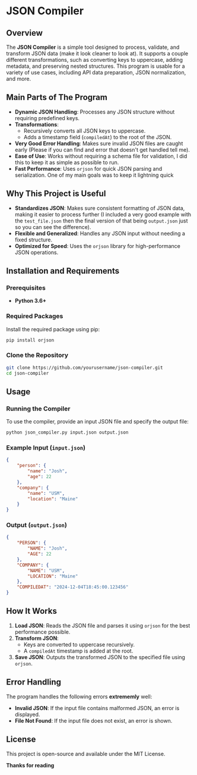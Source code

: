 # JSON Compiler

## Overview
The **JSON Compiler** is a simple tool designed to process, validate, and transform JSON data (make it look cleaner to look at). It supports a couple different transformations, such as converting keys to uppercase, adding metadata, and preserving nested structures. This program is usable for a variety of use cases, including API data preparation, JSON normalization, and more.

## Main Parts of The Program
- **Dynamic JSON Handling**: Processes any JSON structure without requiring predefined keys.
- **Transformations**:
  - Recursively converts all JSON keys to uppercase.
  - Adds a timestamp field (`compiledAt`) to the root of the JSON.
- **Very Good Error Handling**: Makes sure invalid JSON files are caught early (Please if you can find and error that doesn't get handled tell me).
- **Ease of Use**: Works without requiring a schema file for validation, I did this to keep it as simple as possible to run.
- **Fast Performance**: Uses `orjson` for quick JSON parsing and serialization. One of my main goals was to keep it lightning quick

## Why This Project is Useful
- **Standardizes JSON**: Makes sure consistent formatting of JSON data, making it easier to process further (I included a very good example with the `test_file.json` then the final version of that being `output.json` just so you can see the difference).
- **Flexible and Generalized**: Handles any JSON input without needing a fixed structure.
- **Optimized for Speed**: Uses the `orjson` library for high-performance JSON operations.

## Installation and Requirements
### Prerequisites
- **Python 3.6+**

### Required Packages
Install the required package using pip:
```bash
pip install orjson
```

### Clone the Repository
```bash
git clone https://github.com/yourusername/json-compiler.git
cd json-compiler
```

## Usage
### Running the Compiler
To use the compiler, provide an input JSON file and specify the output file:
```bash
python json_compiler.py input.json output.json
```

### Example Input (`input.json`)
```json
{
    "person": {
        "name": "Josh",
        "age": 22
    },
    "company": {
        "name": "USM",
        "location": "Maine"
    }
}
```

### Output (`output.json`)
```json
{
    "PERSON": {
        "NAME": "Josh",
        "AGE": 22
    },
    "COMPANY": {
        "NAME": "USM",
        "LOCATION": "Maine"
    },
    "COMPILEDAT": "2024-12-04T18:45:00.123456"
}
```


## How It Works
1. **Load JSON**: Reads the JSON file and parses it using `orjson` for the best performance possible.
2. **Transform JSON**:
   - Keys are converted to uppercase recursively.
   - A `compiledAt` timestamp is added at the root.
3. **Save JSON**: Outputs the transformed JSON to the specified file using `orjson`.


## Error Handling
The program handles the following errors **extrememly** well:
- **Invalid JSON**: If the input file contains malformed JSON, an error is displayed.
- **File Not Found**: If the input file does not exist, an error is shown.

## License
This project is open-source and available under the MIT License.

**Thanks for reading**
